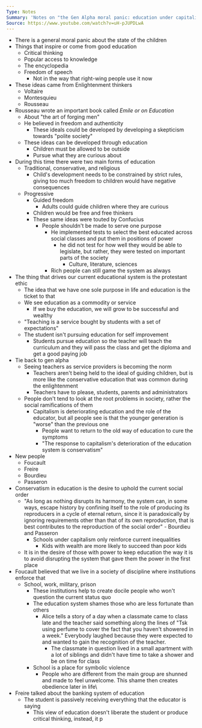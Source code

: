 ```yaml
---
Type: Notes
Summary: 'Notes on "the Gen Alpha moral panic: education under capitalism"'
Source: https://www.youtube.com/watch?v=uH-pJUPDLwA
---
```

- There is a general moral panic about the state of the children
- Things that inspire or come from good education
	- Critical thinking
	- Popular access to knowledge
	- The encyclopedia
	- Freedom of speech
		- Not in the way that right-wing people use it now
- These ideas came from Enlightenment thinkers
	- Voltaire
	- Montesquieu
	- Rousseau
- Rousseau wrote an important book called *Emile or on Education*
	- About "the art of forging men"
	- He believed in freedom and authenticity
		- These ideals could be developed by developing a skepticism towards "polite society"
	- These ideas can be developed through education
		- Children must be allowed to be outside
		- Pursue what they are curious about
- During this time there were two main forms of education
	- Traditional, conservative, and religious
		- Child's development needs to be constrained by strict rules, giving too much freedom to children would have negative consequences
	- Progressive
		- Guided freedom
			- Adults could guide children where they are curious
		- Children would be free and free thinkers
		- These same ideas were touted by Confucius
			- People shouldn't be made to serve one purpose
				- He implemented tests to select the best educated across social classes and put them in positions of power
					- he did not test for how well they would be able to legislate, but rather, they were tested on important parts of the society
						- Culture, literature, sciences
				- Rich people can still game the system as always
- The thing that drives our current educational system is the protestant ethic
	- The idea that we have one sole purpose in life and education is the ticket to that
	- We see education as a commodity or service
		- If we buy the education, we will grow to be successful and wealthy
	- "Teaching is a service bought by students with a set of expectations"
	- The student isn't pursuing education for self improvement 
		- Students pursue education so the teacher will teach the curriculum and they will pass the class and get the diploma and get a good paying job
- Tie back to gen alpha
	- Seeing teachers as service providers is becoming the norm
		- Teachers aren't being held to the ideal of guiding children, but is more like the conservative education that was common during the enlightenment
		- Teachers have to please, students, parents and administrators
	- People don't tend to look at the root problems in society, rather the social ramifications of them
		- Capitalism is deteriorating education and the role of the educator, but all people see is that the younger generation is "worse" than the previous one
			- People want to return to the old way of education to cure the symptoms
			- "The response to capitalism's deterioration of the education system is conservatism"
- New people
	- Foucault
	- Freire
	- Bourdieu
	- Passeron
- Conservatism in education is the desire to uphold the current social order
	- "As long as nothing disrupts its harmony, the system can, in some ways, escape history by confining itself to the role of producing its  reproducers in a cycle of eternal return, since it is paradoxically by ignoring requirements other than that of its own reproduction, that is best contributes to the reproduction of the social order" - Bourdieu and Passeron
		- Schools under capitalism only reinforce current inequalities
			- Kids with wealth are more likely to succeed than poor kids
	- It is in the desire of those with power to keep education the way it is to avoid disrupting the system that gave them the power in the first place
- Foucault believed that we live in a society of discipline where institutions enforce that
	- School, work, military, prison
		- These institutions help to create docile people who won't question the current status quo
		- The education system shames those who are less fortunate than others
			- Alice tells a story of a day when a classmate came to class late and the teacher said something along the lines of "Tsk using perfume to cover the fact that you haven't showered in a week." Everybody laughed because they were expected to and wanted to gain the recognition of the teacher.
				- The classmate in question lived in a small apartment with a lot of siblings and didn't have time to take a shower and be on time for class
		- School is a place for symbolic violence
			- People who are different from the main group are shunned and made to feel unwelcome. This shame then creates obedience later in life\
- Freire talked about the banking system of education
	- The student is passively receiving everything that the educator is saying
		- This view of education doesn't liberate the student or produce critical thinking, instead, it p